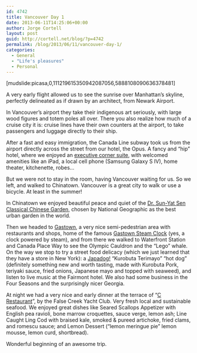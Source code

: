 ```yaml
---
id: 4742
title: Vancouver Day 1
date: 2013-06-11T14:25:06+00:00
author: Jorge Cortell
layout: post
guid: http://cortell.net/blog/?p=4742
permalink: /blog/2013/06/11/vancouver-day-1/
categories:
  - General
  - "Life's pleasures"
  - Personal
---
```

[mudslide:picasa,0,111219615350942087056,5888108090636378481]

A very early flight allowed us to see the sunrise over Manhattan’s skyline, perfectly delineated as if drawn by an architect, from Newark Airport.

In Vancouver’s airport they take their indigenous art seriously, with large wood figures and totem poles all over. There you also realize how much of a cruise city it is: cruise lines have their own counters at the airport, to take passengers and luggage directly to their ship.

After a fast and easy immigration, the Canada Line subway took us from the airport directly across the street from our hotel, the Opus. A fancy and “hip” hotel, where we enjoyed an <a title="http://vancouver.opushotel.com/rooms/class/executive-suite.htm" href="http://vancouver.opushotel.com/rooms/class/executive-suite.htm" target="_blank">executive corner suite</a>, with welcomed amenities like an iPad, a local cell phone (Samsung Galaxy S IV), home theater, kitchenette, robes…

But we were not to stay in the room, having Vancouver waiting for us. So we left, and walked to Chinatown. Vancouver is a great city to walk or use a bicycle. At least in the summer!

In Chinatown we enjoyed beautiful peace and quiet of the <a title="http://www.vancouverchinesegarden.com/" href="http://www.vancouverchinesegarden.com/" target="_blank">Dr. Sun-Yat Sen Classical Chinese Garden</a>, chosen by National Geographic as the best urban garden in the world.

Then we headed to <a title="http://www.gastown.org/" href="http://www.gastown.org/" target="_blank">Gastown</a>, a very nice semi-pedestrian area with restaurants and shops, home of the famous <a title="http://www.atlasobscura.com/places/steam-clock-gastown-vancouver" href="http://www.atlasobscura.com/places/steam-clock-gastown-vancouver" target="_blank">Gastown Steam Clock</a> (yes, a clock powered by steam), and from there we walked to Waterfront Station and Canada Place Way to see the Olympic Cauldron and the “Lego” whale. On the way we stop to try a street food delicacy (which we just learned that they have a store in New York): a <a title="http://www.japadog.com/" href="http://www.japadog.com/" target="_blank">Japadog!</a> “Kurobuta Terimayo” “hot dog” (definitely something new and worth tasting, made with Kurobuta Pork, teriyaki sauce, fried onions, Japanese mayo and topped with seaweed), and listen to live music at the Fairmont hotel. We also had some business in the Four Seasons and the surprisingly nicer Georgia.

At night we had a very nice and early dinner at the terrace of “<a title="http://www.crestaurant.com/" href="http://www.crestaurant.com/" target="_blank">C Restaurant</a>”, by the False Creek Yacht Club. Very fresh local and sustainable seafood. We enjoyed great dishes like Seared Scallops Appetizer with English pea ravioli, bone marrow croquettes, sauce verge, lemon ash; Line Caught Ling Cod with braised kale, smoked & pureed artichoke, fried clams, and romescu sauce; and Lemon Dessert (&#8220;lemon meringue pie&#8221; lemon mousse, lemon curd, shortbread).

Wonderful beginning of an awesome trip.